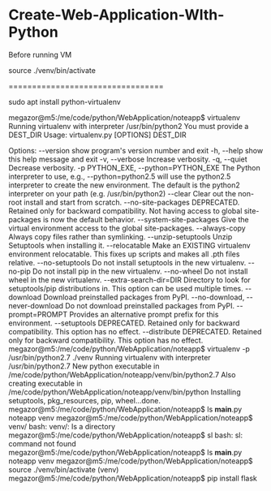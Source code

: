 # Create-Web-Application-WIth-Python

Before running VM

source ./venv/bin/activate

=================================

sudo apt install python-virtualenv


megazor@m5:/me/code/python/WebApplication/noteapp$ virtualenv
Running virtualenv with interpreter /usr/bin/python2
You must provide a DEST_DIR
Usage: virtualenv.py [OPTIONS] DEST_DIR

Options:
  --version             show program's version number and exit
  -h, --help            show this help message and exit
  -v, --verbose         Increase verbosity.
  -q, --quiet           Decrease verbosity.
  -p PYTHON_EXE, --python=PYTHON_EXE
                        The Python interpreter to use, e.g.,
                        --python=python2.5 will use the python2.5 interpreter
                        to create the new environment.  The default is the
                        python2 interpreter on your path (e.g.
                        /usr/bin/python2)
  --clear               Clear out the non-root install and start from scratch.
  --no-site-packages    DEPRECATED. Retained only for backward compatibility.
                        Not having access to global site-packages is now the
                        default behavior.
  --system-site-packages
                        Give the virtual environment access to the global
                        site-packages.
  --always-copy         Always copy files rather than symlinking.
  --unzip-setuptools    Unzip Setuptools when installing it.
  --relocatable         Make an EXISTING virtualenv environment relocatable.
                        This fixes up scripts and makes all .pth files
                        relative.
  --no-setuptools       Do not install setuptools in the new virtualenv.
  --no-pip              Do not install pip in the new virtualenv.
  --no-wheel            Do not install wheel in the new virtualenv.
  --extra-search-dir=DIR
                        Directory to look for setuptools/pip distributions in.
                        This option can be used multiple times.
  --download            Download preinstalled packages from PyPI.
  --no-download, --never-download
                        Do not download preinstalled packages from PyPI.
  --prompt=PROMPT       Provides an alternative prompt prefix for this
                        environment.
  --setuptools          DEPRECATED. Retained only for backward compatibility.
                        This option has no effect.
  --distribute          DEPRECATED. Retained only for backward compatibility.
                        This option has no effect.
megazor@m5:/me/code/python/WebApplication/noteapp$ virtualenv -p /usr/bin/python2.7 ./venv
Running virtualenv with interpreter /usr/bin/python2.7
New python executable in /me/code/python/WebApplication/noteapp/venv/bin/python2.7
Also creating executable in /me/code/python/WebApplication/noteapp/venv/bin/python
Installing setuptools, pkg_resources, pip, wheel...done.
megazor@m5:/me/code/python/WebApplication/noteapp$ ls
__main__.py  noteapp  venv
megazor@m5:/me/code/python/WebApplication/noteapp$ venv/
bash: venv/: Is a directory
megazor@m5:/me/code/python/WebApplication/noteapp$ sl
bash: sl: command not found
megazor@m5:/me/code/python/WebApplication/noteapp$ ls
__main__.py  noteapp  venv
megazor@m5:/me/code/python/WebApplication/noteapp$ source ./venv/bin/activate
(venv) megazor@m5:/me/code/python/WebApplication/noteapp$ pip install flask
